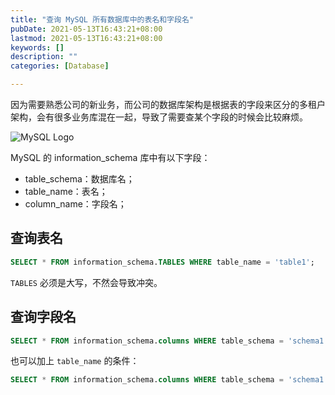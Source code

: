 ```yaml
---
title: "查询 MySQL 所有数据库中的表名和字段名"
pubDate: 2021-05-13T16:43:21+08:00
lastmod: 2021-05-13T16:43:21+08:00
keywords: []
description: ""
categories: [Database]

---
```


因为需要熟悉公司的新业务，而公司的数据库架构是根据表的字段来区分的多租户架构，会有很多业务库混在一起，导致了需要查某个字段的时候会比较麻烦。

<!--more-->

![MySQL Logo](/images/query-table-and-field-names-in-all-mysql-databases/mysql-logo.webp "MySQL Logo")

MySQL 的 information_schema 库中有以下字段：

* table_schema：数据库名；
* table_name：表名；
* column_name：字段名；

## 查询表名

```sql
SELECT * FROM information_schema.TABLES WHERE table_name = 'table1';
```

`TABLES` 必须是大写，不然会导致冲突。

## 查询字段名

```sql
SELECT * FROM information_schema.columns WHERE table_schema = 'schema1' AND column_name LIKE '%field1%';
```

也可以加上 `table_name` 的条件：

```sql
SELECT * FROM information_schema.columns WHERE table_schema = 'schema1' AND table_name = 'table1' AND column_name LIKE '%field1%';
```
